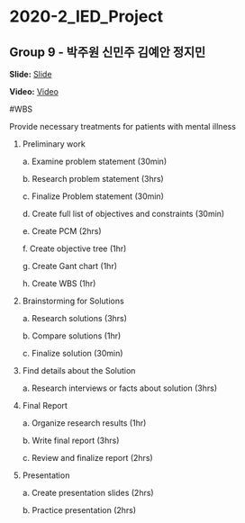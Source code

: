 # 2020-2_IED_Project
## Group 9 - 박주원 신민주 김예안 정지민

__Slide:__ [Slide](https://github.com/WHLee-HGU/2020-2_IED_Project/blob/main/IED-1%20Presentations%20(1019)/9.pdf)

__Video:__ [Video](https://www.youtube.com/watch?v=J2z2Bi3SGRs&t=8710s)


#WBS

Provide necessary treatments for patients with mental illness

  1. Preliminary work
  
        a. Examine problem statement (30min) 
        
        b. Research problem statement (3hrs)
        
        c. Finalize Problem statement (30min)
        
        d. Create full list of objectives and constraints (30min)
        
        e. Create PCM (2hrs)
        
        f. Create objective tree (1hr)
        
        g. Create Gant chart (1hr)
        
        h. Create WBS (1hr)
        
  2. Brainstorming for Solutions
  
        a. Research solutions (3hrs)
        
        b. Compare solutions (1hr)
        
        c. Finalize solution (30min)
        
  3. Find details about the Solution
  
        a. Research interviews or facts about solution (3hrs)
        
  4. Final Report
  
        a. Organize research results (1hr)
        
        b. Write final report (3hrs)
        
        c. Review and finalize report (2hrs)
        
  5. Presentation
  
        a. Create presentation slides (2hrs)
        
        b. Practice presentation (2hrs)

